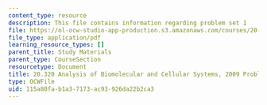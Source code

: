 ```yaml
---
content_type: resource
description: This file contains information regarding problem set 1
file: https://ol-ocw-studio-app-production.s3.amazonaws.com/courses/20-320-analysis-of-biomolecular-and-cellular-systems-fall-2012/115a80fab1a37173ac93926da22b2ca3_MIT20_320F12_2009_PS1_Prob.pdf
file_type: application/pdf
learning_resource_types: []
parent_title: Study Materials
parent_type: CourseSection
resourcetype: Document
title: 20.320 Analysis of Biomolecular and Cellular Systems, 2009 Problem Set 1
type: OCWFile
uid: 115a80fa-b1a3-7173-ac93-926da22b2ca3
---
```

